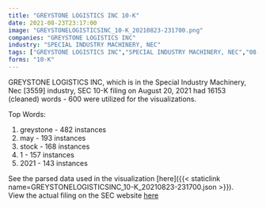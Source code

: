```yaml
---
title: "GREYSTONE LOGISTICS INC 10-K"
date: 2021-08-23T23:17:00
image: "GREYSTONELOGISTICSINC_10-K_20210823-231700.png"
companies: "GREYSTONE LOGISTICS INC"
industry: "SPECIAL INDUSTRY MACHINERY, NEC"
tags: ["GREYSTONE LOGISTICS INC","SPECIAL INDUSTRY MACHINERY, NEC","08-20-2021","10-K"]
forms: "10-K"
---
```

GREYSTONE LOGISTICS INC, which is in the Special Industry Machinery, Nec [3559] industry, SEC 10-K filing on August 20, 2021 had 16153 (cleaned) words - 600 were utilized for the visualizations.

Top Words:
1. greystone - 482 instances
2. may - 193 instances
3. stock - 168 instances
4. 1 - 157 instances
5. 2021 - 143 instances


See the parsed data used in the visualization [here]({{< staticlink name=GREYSTONELOGISTICSINC_10-K_20210823-231700.json >}}).  
View the actual filing on the SEC website [here](https://www.sec.gov/Archives/edgar/data/1088413/0001493152-21-020834.txt)
